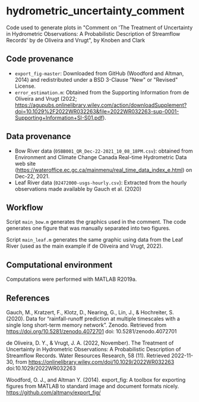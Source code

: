 # hydrometric_uncertainty_comment
Code used to generate plots in "Comment on 'The Treatment of Uncertainty in Hydrometric Observations: A Probabilistic Description of Streamflow Records' 
by de Oliveira and Vrugt", by Knoben and Clark

## Code provenance
- `export_fig-master`: Downloaded from GitHub (Woodford and Altman, 2014) and redistributed under a BSD 3-Clause "New" or "Revised" License.
- `error_estimation.m`: Obtained from the Supporting Information from de Oliveira and Vrugt (2022; https://agupubs.onlinelibrary.wiley.com/action/downloadSupplement?doi=10.1029%2F2022WR032263&file=2022WR032263-sup-0001-Supporting+Information+SI-S01.pdf).

## Data provenance
- Bow River data (`05BB001_QR_Dec-22-2021_10_08_18PM.csv`): obtained from Environment and Climate Change Canada Real-time Hydrometric Data web site (https://wateroffice.ec.gc.ca/mainmenu/real_time_data_index_e.html) on Dec-22, 2021.
- Leaf River data (`02472000-usgs-hourly.csv`): Extracted from the hourly observations made available by Gauch et al. (2020)

## Workflow
Script `main_bow.m` generates the graphics used in the comment. The code generates one figure that was manually separated into two figures.

Script `main_leaf.m` generates the same graphic using data from the Leaf River (used as the main example if de Oliveira and Vrugt, 2022).

## Computational environment
Computations were performed with MATLAB R2019a.

## References
Gauch, M., Kratzert, F., Klotz, D., Nearing, G., Lin, J., & Hochreiter, 
S. (2020). Data for “rainfall-runoff prediction at multiple timescales 
with a single long short-term memory network”. Zenodo. Retrieved from 
https://doi.org/10.5281/zenodo.4072701 doi: 10.5281/zenodo.4072701

de Oliveira, D. Y., & Vrugt, J. A. (2022, November). The Treatment of Uncertainty in Hydrometric Observations: 
A Probabilistic Description of Streamflow Records. Water Resources Research, 58 (11). Retrieved 2022-11-30, from
https://onlinelibrary.wiley.com/doi/10.1029/2022WR032263 doi:10.1029/2022WR032263

Woodford, O. J., and Altman Y. (2014). export_fig: A toolbox for exporting figures from MATLAB to standard image and document formats nicely.
https://github.com/altmany/export_fig/

